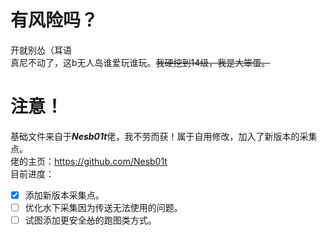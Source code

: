# 有风险吗？
开就别怂（耳语  
真尼不动了，这b无人岛谁爱玩谁玩。~~我硬挖到14级，我是大笨蛋。~~

# 注意！
基础文件来自于***Nesb01t***佬，我不劳而获！属于自用修改，加入了新版本的采集点。  
佬的主页：https://github.com/Nesb01t  
目前进度：
- [x] 添加新版本采集点。
- [ ] 优化水下采集因为传送无法使用的问题。
- [ ] 试图添加更安全~~怂~~的跑图类方式。
